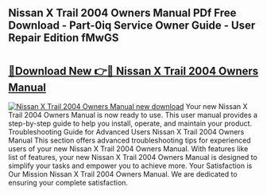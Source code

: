 ## Nissan X Trail 2004 Owners Manual PDf Free Download - Part-0iq Service Owner Guide - User Repair Edition fMwGS

# <h2><a href="http://cf25317.oget.top/?id=Nissan+X+Trail+2004+Owners+Manual">🔗Download New 👉🔴 Nissan X Trail 2004 Owners Manual</a></h2>

[![Nissan X Trail 2004 Owners Manual new download](https://i.imgur.com/5g1atiW.png)](http://cf25317.oget.top/?id=Nissan+X+Trail+2004+Owners+Manual)
Your new Nissan X Trail 2004 Owners Manual is now ready to use. This user manual provides a step-by-step guide to help you install, operate, and maintain your product. Troubleshooting Guide for Advanced Users Nissan X Trail 2004 Owners Manual This section offers advanced troubleshooting tips for experienced users of your new Nissan X Trail 2004 Owners Manual. With features like list of features, your new Nissan X Trail 2004 Owners Manual is designed to simplify your tasks and empower you to achieve more. Your Satisfaction is Our Mission Nissan X Trail 2004 Owners Manual. We are dedicated to ensuring your complete satisfaction.
